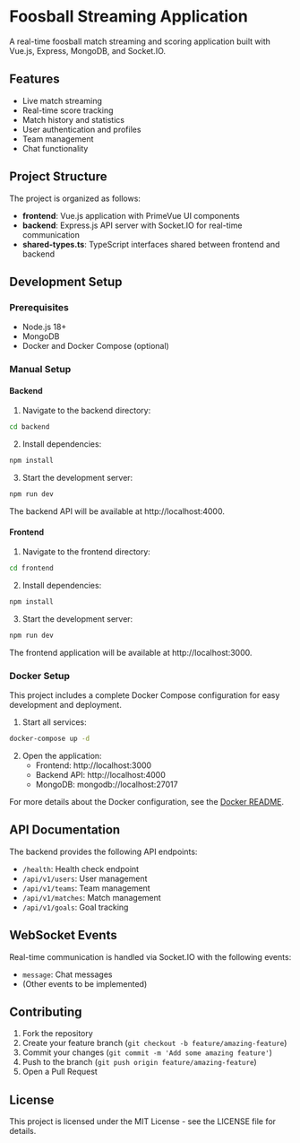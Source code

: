 # Foosball Streaming Application

A real-time foosball match streaming and scoring application built with Vue.js, Express, MongoDB, and Socket.IO.

## Features

- Live match streaming
- Real-time score tracking
- Match history and statistics
- User authentication and profiles
- Team management
- Chat functionality

## Project Structure

The project is organized as follows:

- **frontend**: Vue.js application with PrimeVue UI components
- **backend**: Express.js API server with Socket.IO for real-time communication
- **shared-types.ts**: TypeScript interfaces shared between frontend and backend

## Development Setup

### Prerequisites

- Node.js 18+
- MongoDB
- Docker and Docker Compose (optional)

### Manual Setup

#### Backend

1. Navigate to the backend directory:
```bash
cd backend
```

2. Install dependencies:
```bash
npm install
```

3. Start the development server:
```bash
npm run dev
```

The backend API will be available at http://localhost:4000.

#### Frontend

1. Navigate to the frontend directory:
```bash
cd frontend
```

2. Install dependencies:
```bash
npm install
```

3. Start the development server:
```bash
npm run dev
```

The frontend application will be available at http://localhost:3000.

### Docker Setup

This project includes a complete Docker Compose configuration for easy development and deployment.

1. Start all services:
```bash
docker-compose up -d
```

2. Open the application:
   - Frontend: http://localhost:3000
   - Backend API: http://localhost:4000
   - MongoDB: mongodb://localhost:27017

For more details about the Docker configuration, see the [Docker README](./docker-README.md).

## API Documentation

The backend provides the following API endpoints:

- `/health`: Health check endpoint
- `/api/v1/users`: User management
- `/api/v1/teams`: Team management
- `/api/v1/matches`: Match management
- `/api/v1/goals`: Goal tracking

## WebSocket Events

Real-time communication is handled via Socket.IO with the following events:

- `message`: Chat messages
- (Other events to be implemented)

## Contributing

1. Fork the repository
2. Create your feature branch (`git checkout -b feature/amazing-feature`)
3. Commit your changes (`git commit -m 'Add some amazing feature'`)
4. Push to the branch (`git push origin feature/amazing-feature`)
5. Open a Pull Request

## License

This project is licensed under the MIT License - see the LICENSE file for details.